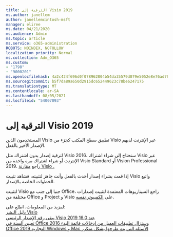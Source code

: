 ```yaml
---
title: الترقية إلى Visio 2019
ms.author: janellem
author: janellemcintosh-msft
manager: eliree
ms.date: 04/21/2020
ms.audience: Admin
ms.topic: article
ms.service: o365-administration
ROBOTS: NOINDEX, NOFOLLOW
localization_priority: Normal
ms.collection: Adm_O365
ms.custom:
- "1798"
- "9000201"
ms.openlocfilehash: 4a2c424f696d0f078962804b54da35579d079e5052e8e76ad7803b093e0f6d7e
ms.sourcegitcommit: b5f7da89a650d2915dc652449623c78be6247175
ms.translationtype: MT
ms.contentlocale: ar-SA
ms.lasthandoff: 08/05/2021
ms.locfileid: "54007093"
---
```

# <a name="upgrade-to-visio-2019"></a>الترقية إلى Visio 2019

المستخدمون الذين Visio تطبيق سطح المكتب كجزء من Visio عبر الإنترنت لديهم الإصدار الأخير بالفعل. 

لترقية إصدار بدون اشتراك مثل Visio 2016، ستحتاج إلى شراء اشتراك Visio عبر الإنترنت أو شراء اشتراك مرة واحدة من Visio Standard أو Vision Professional 2019. راجع [مقارنة Visio .](https://products.office.com/visio/microsoft-visio-plans-and-pricing-compare-visio-options)

إذا قمت بشراء إصدار أحدث بالفعل وأنت جاهز لتثبيته، [](https://support.office.com/article/f98f21e3-aa02-4827-9167-ddab5b025710?wt.mc_id=OfficeAdm_ClientDIA_Alchemy1798) فشاهد تثبيت Visio واتبع الخطوات الخاصة بالإصدار. 

لتثبيت Visio جنبا إلى جنب مع Office، راجع السيناريوهات المعتمدة لتثبيت إصدارات مختلفة من Office و Project و Visio على [الكمبيوتر نفسه](https://docs.microsoft.com/deployoffice/install-different-office-visio-and-project-versions-on-the-same-computer).

لمزيد من المعلومات، اطلع على:<br>
[دليل النشر Visio](https://docs.microsoft.com/deployoffice/deployment-guide-for-visio)<br>
[يبقى رقم الإصدار الرئيسي Visio 2019 عند 16.0](https://docs.microsoft.com/deployoffice/office2019/overview#whats-stayed-the-same-in-office-2019)<br>
[تعيين السنة في Office 2016 وستزال تطبيقات العميل من إدخالات قائمة البدء](https://support.office.com/article/8fe5e052-76d2-49de-af30-2e84ed3da907?wt.mc_id=OfficeAdm_ClientDIA_Alchemy1798)<br>
[Office 2019 التجارية Windows و Mac الأسئلة التي يتم طرحها بشكل متكرر](https://support.microsoft.com/help/4133312) 
